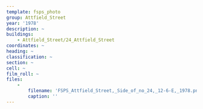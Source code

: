 ```yaml
---
template: fsps_photo
group: Attfield_Street
year: '1978'
description: ~
buildings:
    - Attfield_Street/24_Attfield_Street
coordinates: ~
heading: ~
classification: ~
section: ~
cell: ~
film_roll: ~
files:
    -
        filename: 'FSPS_Attfield_Street,_Side_of_no_24,_12-6-E,_1978.png'
        caption: ''
---
```

